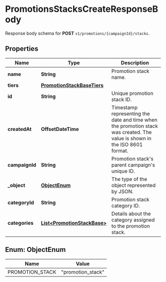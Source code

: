 

# PromotionsStacksCreateResponseBody

Response body schema for **POST** `v1/promotions/{campaignId}/stacks`.

## Properties

| Name | Type | Description |
|------------ | ------------- | ------------- |
|**name** | **String** | Promotion stack name. |
|**tiers** | [**PromotionStackBaseTiers**](PromotionStackBaseTiers.md) |  |
|**id** | **String** | Unique promotion stack ID. |
|**createdAt** | **OffsetDateTime** | Timestamp representing the date and time when the promotion stack was created. The value is shown in the ISO 8601 format. |
|**campaignId** | **String** | Promotion stack&#39;s parent campaign&#39;s unique ID. |
|**_object** | [**ObjectEnum**](#ObjectEnum) | The type of the object represented by JSON. |
|**categoryId** | **String** | Promotion stack category ID. |
|**categories** | [**List&lt;PromotionStackBase&gt;**](PromotionStackBase.md) | Details about the category assigned to the promotion stack. |



## Enum: ObjectEnum

| Name | Value |
|---- | -----|
| PROMOTION_STACK | &quot;promotion_stack&quot; |



